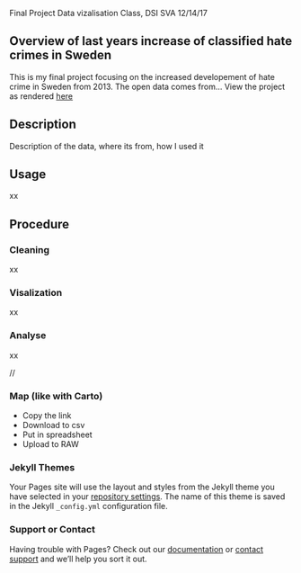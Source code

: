 Final Project
Data vizalisation Class, DSI SVA
12/14/17

## Overview of last years increase of classified hate crimes in Sweden

This is my final project focusing on the increased developement of hate crime in Sweden from 2013. 
The open data comes from...
View the project as rendered [here](https://sofialauren.github.io/Final-Project/)

## Description
Description of the data, where its from, how I used it

## Usage
xx

## Procedure 

### Cleaning
xx

### Visalization
xx

### Analyse
xx




// 

### Map (like with Carto)

- Copy the link
- Download to csv
- Put in spreadsheet 
- Upload to RAW


### Jekyll Themes

Your Pages site will use the layout and styles from the Jekyll theme you have selected in your [repository settings](https://github.com/sofialauren/Fake-final/settings). The name of this theme is saved in the Jekyll `_config.yml` configuration file.

### Support or Contact

Having trouble with Pages? Check out our [documentation](https://help.github.com/categories/github-pages-basics/) or [contact support](https://github.com/contact) and we’ll help you sort it out.
